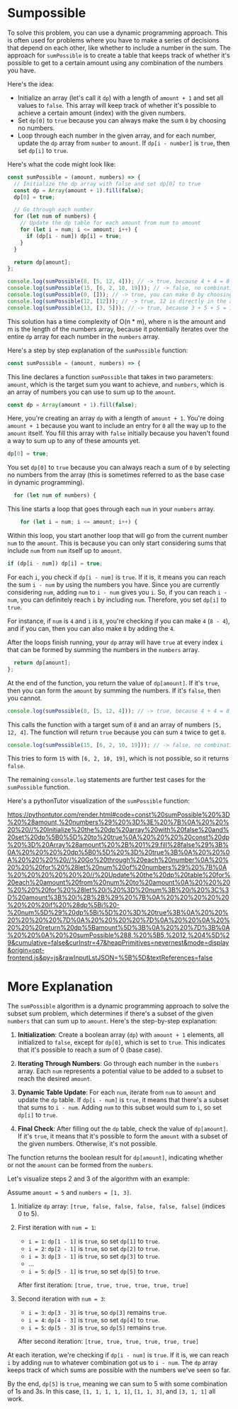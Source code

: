 # Sumpossible

To solve this problem, you can use a dynamic programming approach. This is often used for problems where you have to make a series of decisions that depend on each other, like whether to include a number in the sum. The approach for `sumPossible` is to create a table that keeps track of whether it's possible to get to a certain amount using any combination of the numbers you have.

Here's the idea:

- Initialize an array (let's call it `dp`) with a length of `amount + 1` and set all values to `false`. This array will keep track of whether it's possible to achieve a certain amount (index) with the given numbers.
- Set `dp[0]` to `true` because you can always make the sum `0` by choosing no numbers.
- Loop through each number in the given array, and for each number, update the `dp` array from `number` to `amount`. If `dp[i - number]` is `true`, then set `dp[i]` to `true`.

Here's what the code might look like:

```javascript
const sumPossible = (amount, numbers) => {
  // Initialize the dp array with false and set dp[0] to true
  const dp = Array(amount + 1).fill(false);
  dp[0] = true;

  // Go through each number
  for (let num of numbers) {
    // Update the dp table for each amount from num to amount
    for (let i = num; i <= amount; i++) {
      if (dp[i - num]) dp[i] = true;
    }
  }

  return dp[amount];
};

console.log(sumPossible(8, [5, 12, 4])); // -> true, because 4 + 4 = 8
console.log(sumPossible(15, [6, 2, 10, 19])); // -> false, no combination can add up to 15
console.log(sumPossible(0, [])); // -> true, you can make 0 by choosing no numbers
console.log(sumPossible(12, [12])); // -> true, 12 is directly in the array
console.log(sumPossible(13, [3, 5])); // -> true, because 3 + 5 + 5 = 13
```

This solution has a time complexity of O(n \* m), where n is the amount and m is the length of the numbers array, because it potentially iterates over the entire `dp` array for each number in the `numbers` array.

Here's a step by step explanation of the `sumPossible` function:

```javascript
const sumPossible = (amount, numbers) => {
```

This line declares a function `sumPossible` that takes in two parameters: `amount`, which is the target sum you want to achieve, and `numbers`, which is an array of numbers you can use to sum up to the `amount`.

```javascript
const dp = Array(amount + 1).fill(false);
```

Here, you're creating an array `dp` with a length of `amount + 1`. You're doing `amount + 1` because you want to include an entry for `0` all the way up to the `amount` itself. You fill this array with `false` initially because you haven't found a way to sum up to any of these amounts yet.

```javascript
dp[0] = true;
```

You set `dp[0]` to `true` because you can always reach a sum of `0` by selecting no numbers from the array (this is sometimes referred to as the base case in dynamic programming).

```javascript
  for (let num of numbers) {
```

This line starts a loop that goes through each `num` in your `numbers` array.

```javascript
    for (let i = num; i <= amount; i++) {
```

Within this loop, you start another loop that will go from the current number `num` to the `amount`. This is because you can only start considering sums that include `num` from `num` itself up to `amount`.

```javascript
if (dp[i - num]) dp[i] = true;
```

For each `i`, you check if `dp[i - num]` is `true`. If it is, it means you can reach the sum `i - num` by using the numbers you have. Since you are currently considering `num`, adding `num` to `i - num` gives you `i`. So, if you can reach `i - num`, you can definitely reach `i` by including `num`. Therefore, you set `dp[i]` to `true`.

For instance, if `num` is `4` and `i` is `8`, you're checking if you can make `4` (`8 - 4`), and if you can, then you can also make `8` by adding the `4`.

After the loops finish running, your `dp` array will have `true` at every index `i` that can be formed by summing the numbers in the `numbers` array.

```javascript
  return dp[amount];
};
```

At the end of the function, you return the value of `dp[amount]`. If it's `true`, then you can form the `amount` by summing the numbers. If it's `false`, then you cannot.

```javascript
console.log(sumPossible(8, [5, 12, 4])); // -> true, because 4 + 4 = 8
```

This calls the function with a target sum of `8` and an array of numbers `[5, 12, 4]`. The function will return `true` because you can sum `4` twice to get `8`.

```javascript
console.log(sumPossible(15, [6, 2, 10, 19])); // -> false, no combination can add up to 15
```

This tries to form `15` with `[6, 2, 10, 19]`, which is not possible, so it returns `false`.

The remaining `console.log` statements are further test cases for the `sumPossible` function.

Here's a pythonTutor visualization of the `sumPossible` function:

https://pythontutor.com/render.html#code=const%20sumPossible%20%3D%20%28amount,%20numbers%29%20%3D%3E%20%7B%0A%20%20%20%20//%20Initialize%20the%20dp%20array%20with%20false%20and%20set%20dp%5B0%5D%20to%20true%0A%20%20%20%20const%20dp%20%3D%20Array%28amount%20%2B%201%29.fill%28false%29%3B%0A%20%20%20%20dp%5B0%5D%20%3D%20true%3B%0A%20%20%0A%20%20%20%20//%20Go%20through%20each%20number%0A%20%20%20%20for%20%28let%20num%20of%20numbers%29%20%7B%0A%20%20%20%20%20%20//%20Update%20the%20dp%20table%20for%20each%20amount%20from%20num%20to%20amount%0A%20%20%20%20%20%20for%20%28let%20i%20%3D%20num%3B%20i%20%3C%3D%20amount%3B%20i%2B%2B%29%20%7B%0A%20%20%20%20%20%20%20%20if%20%28dp%5Bi%20-%20num%5D%29%20dp%5Bi%5D%20%3D%20true%3B%0A%20%20%20%20%20%20%7D%0A%20%20%20%20%7D%0A%20%20%0A%20%20%20%20return%20dp%5Bamount%5D%3B%0A%20%20%7D%3B%0A%20%20%0A%20%20sumPossible%288,%20%5B5,%2012,%204%5D%29&cumulative=false&curInstr=47&heapPrimitives=nevernest&mode=display&origin=opt-frontend.js&py=js&rawInputLstJSON=%5B%5D&textReferences=false

# More Explanation

The `sumPossible` algorithm is a dynamic programming approach to solve the subset sum problem, which determines if there's a subset of the given `numbers` that can sum up to `amount`. Here's the step-by-step explanation:

1. **Initialization**: Create a boolean array (`dp`) with `amount + 1` elements, all initialized to `false`, except for `dp[0]`, which is set to `true`. This indicates that it's possible to reach a sum of 0 (base case).

2. **Iterating Through Numbers**: Go through each number in the `numbers` array. Each `num` represents a potential value to be added to a subset to reach the desired `amount`.

3. **Dynamic Table Update**: For each `num`, iterate from `num` to `amount` and update the `dp` table. If `dp[i - num]` is `true`, it means that there's a subset that sums to `i - num`. Adding `num` to this subset would sum to `i`, so set `dp[i]` to `true`.

4. **Final Check**: After filling out the `dp` table, check the value of `dp[amount]`. If it's `true`, it means that it's possible to form the `amount` with a subset of the given numbers. Otherwise, it's not possible.

The function returns the boolean result for `dp[amount]`, indicating whether or not the `amount` can be formed from the `numbers`.



Let's visualize steps 2 and 3 of the algorithm with an example:

Assume `amount = 5` and `numbers = [1, 3]`.

1. Initialize `dp` array: `[true, false, false, false, false, false]` (indices 0 to 5).

2. First iteration with `num = 1`:

   - `i = 1`: `dp[1 - 1]` is `true`, so set `dp[1]` to `true`.
   - `i = 2`: `dp[2 - 1]` is `true`, so set `dp[2]` to `true`.
   - `i = 3`: `dp[3 - 1]` is `true`, so set `dp[3]` to `true`.
   - ...
   - `i = 5`: `dp[5 - 1]` is `true`, so set `dp[5]` to `true`.

   After first iteration: `[true, true, true, true, true, true]`

3. Second iteration with `num = 3`:

   - `i = 3`: `dp[3 - 3]` is `true`, so `dp[3]` remains `true`.
   - `i = 4`: `dp[4 - 3]` is `true`, so set `dp[4]` to `true`.
   - `i = 5`: `dp[5 - 3]` is `true`, so `dp[5]` remains `true`.

   After second iteration: `[true, true, true, true, true, true]`

At each iteration, we're checking if `dp[i - num]` is `true`. If it is, we can reach `i` by adding `num` to whatever combination got us to `i - num`. The `dp` array keeps track of which sums are possible with the numbers we've seen so far.

By the end, `dp[5]` is `true`, meaning we can sum to 5 with some combination of 1s and 3s. In this case, `[1, 1, 1, 1, 1]`, `[1, 1, 3]`, and `[3, 1, 1]` all work.

